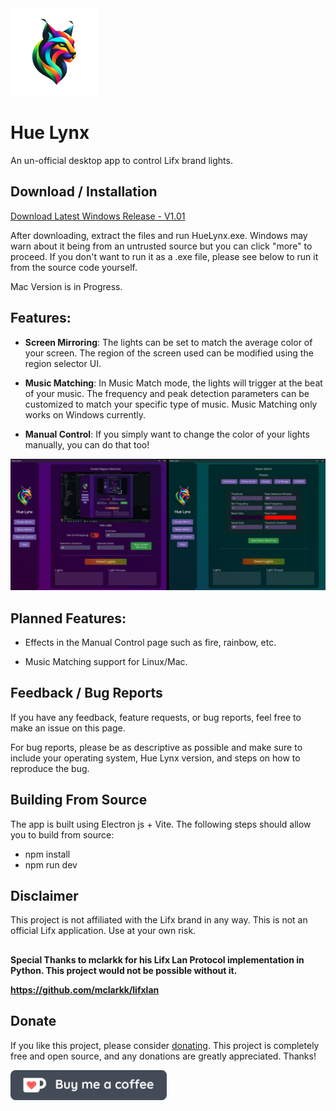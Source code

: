 <img src="src/renderer/app/media/HueLynxLogo.png" width="140" height="140"/>

# Hue Lynx
An un-official desktop app to control Lifx brand lights. 

## Download / Installation
[Download Latest Windows Release - V1.01](https://drive.google.com/file/d/1SN4XHH2E4XKy8onRe0EucJeE374uLRg3/view?usp=drive_link)

After downloading, extract the files and run HueLynx.exe. 
Windows may warn about it being from an untrusted source but you can click "more" to proceed. If you don't want to run it as a .exe file, please see below to run it from the source code yourself.

Mac Version is in Progress.


## Features:
* **Screen Mirroring**: The lights can be set to match the average color of your screen. The region of the screen used can be modified using the region selector UI.

* **Music Matching**: In Music Match mode, the lights will trigger at the beat of your music. The frequency and peak detection parameters can be customized to match your specific type of music. Music Matching only works on Windows currently.

* **Manual Control**: If you simply want to change the color of your lights manually, you can do that too!

<p float="left">
<img src="readme_imgs/3.jpg" width="850"/>
</p>


## Planned Features: 
* Effects in the Manual Control page such as fire, rainbow, etc.

* Music Matching support for Linux/Mac.

## Feedback / Bug Reports
If you have any feedback, feature requests, or bug reports, feel free to make an issue on this page.

For bug reports, please be as descriptive as possible and make sure to include your operating system, Hue Lynx version, and steps on how to reproduce the bug.

## Building From Source
The app is built using Electron js + Vite. The following steps should allow you to build from source:

* npm install
* npm run dev

## Disclaimer
This project is not affiliated with the Lifx brand in any way. This is not an official Lifx application. Use at your own risk.

##
**Special Thanks to mclarkk for his Lifx Lan Protocol implementation in Python. This project would not be possible without it.**

**https://github.com/mclarkk/lifxlan**


## Donate
If you like this project, please consider [donating](https://ko-fi.com/polymir).
This project is completely free and open source, and any donations are greatly appreciated. Thanks!

<a float="left" target="_blank" href="https://ko-fi.com/polymir">
<img src="src/renderer/app/media/coffe.png" width="250"/>
</a>

